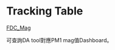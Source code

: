 <html>
<head>
  <meta charset="UTF-8">
  <title>APID2 Dashboard</title>
</head>
<body>
  <h1> Tracking Table</h1>
<a href="[https://google.com](https://bapbiwaf.tsmc.com.tw/reports/powerbi/CYGUOB/FDC_Mag_V1?rc:Toolbar=false)" target="_blank">FDC_Mag</a>
  <p> 可查詢DA tool對應PM1 mag值Dashboard。</p>
</body>
</html>
